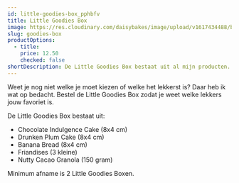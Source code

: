```yaml
---
id: little-goodies-box_pphbfv
title: Little Goodies Box
image: https://res.cloudinary.com/daisybakes/image/upload/v1617434488/bananenbrood_nbsdnc.jpg
slug: goodies-box
productOptions:
  - title:
    price: 12.50
    checked: false
shortDescription: De Little Goodies Box bestaat uit al mijn producten. Dan kun je gemakkelijk uitzoeken welke jouw favoriet is.
---
```


Weet je nog niet welke je moet kiezen of welke het lekkerst is? Daar heb ik wat op bedacht.
Bestel de Little Goodies Box zodat je weet welke lekkers jouw favoriet is.

De Little Goodies Box bestaat uit:

- Chocolate Indulgence Cake (8x4 cm)
- Drunken Plum Cake (8x4 cm)
- Banana Bread (8x4 cm)
- Friandises (3 kleine)
- Nutty Cacao Granola (150 gram)

Minimum afname is 2 Little Goodies Boxen.
